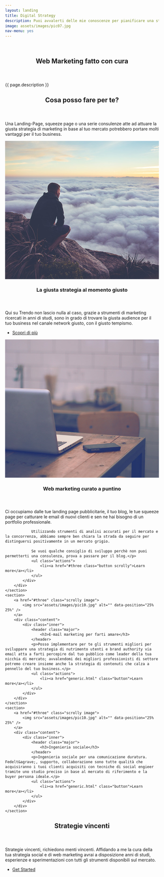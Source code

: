 ```yaml
---
layout: landing
title: Digital Strategy
description: Puoi avvalerti delle mie conoscenze per pianificare una strategia digitale atta a generare conversioni e obiettivi di business.
image: assets/images/pic07.jpg
nav-menu: yes
---
```


<!-- Banner -->
<!-- Note: The "styleN" class below should match that of the header element. -->
<section id="banner" class="style4">
	<div class="inner">
		<span class="image">
			<img src="{{ site.baseurl }}/{{ page.image }}" alt="" />
		</span>
		<header class="major">
			<h1>Web Marketing fatto con cura</h1>
		</header>
		<div class="content">
			<p>{{ page.description }}</p>
		</div>
	</div>
</section>

<!-- Main -->
<div id="main">

<!-- One -->
<section id="one">
	<div class="inner">
		<header class="major">
			<h2>Cosa posso fare per te?</h2>
		</header>
		<p>Una Landing-Page, squeeze page o una serie consulenze atte ad attuare la giusta strategia di marketing in base al tuo mercato potrebbero portare molti vantaggi per il tuo business.</p>
	</div>
</section>

<!-- Two -->
<section id="two" class="spotlights">
	<section>
		<a href="#three" class="scrolly image">
			<img src="assets/images/pic08.jpg" alt="" data-position="center center" />
		</a>
		<div class="content">
			<div class="inner">
				<header class="major">
					<h3>La giusta strategia al momento giusto</h3>
				</header>
				<p>Qui su Trendo non lascio nulla al caso, grazie a strumenti di marketing ricercati in anni di studi, sono in grado di trovare la giusta audience per il tuo business nel canale network giusto, con il giusto tempismo.</p>
				<ul class="actions">
					<li><a href="#three" class="button scrolly">Scopri di pi&ugrave;</a></li>
				</ul>
			</div>
		</div>
	</section>
	<section>
		<a href="#three" class="scrolly image">
			<img src="assets/images/pic09.jpg" alt="" data-position="top center" />
		</a>
		<div class="content">
			<div class="inner">
				<header class="major">
					<h3>Web marketing curato a puntino</h3>
				</header>
				<p>Ci occupiamo dalle tue landing page pubblicitarie, il tuo blog, le tue squeeze page per catturare le email di nuovi clienti e sen ne hai bisogno di un portfolio professionale.

 				Utilizzando strumenti di analisi accurati per il mercato e la concorrenza, abbiamo sempre ben chiara la strada da seguire per distinguersi positivamente in un mercato grigio.

				Se vuoi qualche consiglio di sviluppo perchè non puoi permetterti una consulenza, prova a passare per il blog.</p>
				<ul class="actions">
					<li><a href="#three class="button scrolly">Learn more</a></li>
				</ul>
			</div>
		</div>
	</section>
	<section>
		<a href="#three" class="scrolly image">
			<img src="assets/images/pic10.jpg" alt="" data-position="25% 25%" />
		</a>
		<div class="content">
			<div class="inner">
				<header class="major">
					<h3>E-mail marketing per farti amare</h3>
				</header>
				<p>Posso implementare per te gli strumenti migliori per sviluppare una strategia di nutrimento utenti e brand authority via email atta a farti percepire dal tuo pubblico come leader della tua nicchia di mercato; avvalendomi dei migliori professionisti di settore potremo creare insieme anche la strategia di contenuti che calza a pennello del tuo business.</p>
				<ul class="actions">
					<li><a href="generic.html" class="button">Learn more</a></li>
				</ul>
			</div>
		</div>
	</section>
	<section>
		<a href="#three" class="scrolly image">
			<img src="assets/images/pic10.jpg" alt="" data-position="25% 25%" />
		</a>
		<div class="content">
			<div class="inner">
				<header class="major">
					<h3>Ingenieria sociale</h3>
				</header>
				<p>Ingenieria sociale per una comunicazione duratura. Fedelt&agrave;, supporto, collaborazione sono tutte qualità che acquisiranno i tuoi clienti acquisiti con tecniche di social engieer tramite uno studio preciso in base al mercato di riferimento e la buyer persona ideale.</p>
				<ul class="actions">
					<li><a href="generic.html" class="button">Learn more</a></li>
				</ul>
			</div>
		</div>
	</section>
</section>

<!-- Three -->
<section id="three">
	<div class="inner">
		<header class="major">
			<h2>Strategie vincenti</h2>
		</header>
		<p>Strategie vincenti, richiedono menti vincenti. Affidando a me la cura della tua strategia social e di web marketing avrai a disposizione anni di studi, esperienze e sperimentazioni con tutti gli strumenti disponibili sul mercato.</p>
		<ul class="actions">
			<li><a href="generic.html" class="button next">Get Started</a></li>
		</ul>
	</div>
</section>

</div>
